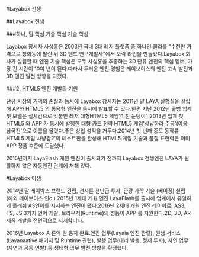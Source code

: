 #Layabox 전생



##Layabox 전생



###하나, 팀 핵심 기술 핵심 기술 핵심

Layabox 창시자 사성홍은 2003년 국내 3대 레저 플랫폼 중 하나인 콜라를 "수천만 가격으로 청화동에 팔린 뒤 3D 엔드 연구개발사"에서 오락 라인을 만들었다.Layabox 회사가 설립할 때 엔진 기술 핵심은 모두 사성홍을 추종하는 3D 단유 엔진의 핵심 멤버, 가장 긴 시간이 10여 년이 된다.따라서 두터운 엔진 경험은 레이보이스의 엔진 고속 발전과 3D 엔진 발전 방향을 다졌다.

###2, HTML5 엔진 개발의 기원

단유 시장의 거액의 손실과 동시에 Layabox 창시자는 2011년 말 LAYA 실험실을 설립해 AP와 HTML5 의 통용형 엔진을 동시에 발표할 수 있다.한편 지난 2012년 출범 업계 첫 모델은 실시간으로 맞붙인 레저 대형HTML5 게임'미친 눈덩이', 2013년 업계 첫 HTML5 와 APP 가 동시에 발행한 대형 카드 전략 HTML5 게임'상납하라 주공'(야옹 삼국전'으로 이름을 올렸다.좋은 상업 성적을 거두다.2014년 첫 번째 중도 동작류 HTML5 게임'사냥감2'의 테스트판을 완성해 HTML5 게임 기술과 품질 표현력은 이미 APP 정품 수준에 도달했다.



2015년까지 LayaFlash 개원 엔진이 출시되기 전까지 Layabox 전생엔진 LAYA가 원활하지 않은 자동엔진 단계에 처해 있다.





#Layabox 이생

2014년 말 레이박스 브랜드 건립, 천사륜 천만급 투자, 관광 과학 기술 (베이징) 설립 (해외 레이보이스 인c.).2015년 1세대 개원 엔진 LayaFlash를 출시해 업계에서 유일하게 플래쉬 A3언어를 지지하는 엔진이 됐다.2016년 2세대 개원 엔진 레이어르, AS3, TS, JS 3가지 언어 개발, 브라우저(Runtime)의 성능이 APP 를 지원한다.2D, 3D, AR 제품 개발을 전면적으로 지지합니다.



2016년 Layabox A 륜억 원 융자 완료.엔진 업무(Layaia 엔진 관련), 원생 서비스(Layanaative 패키지 및 Runtime 관련), 발행 업무(대리 발행, 정제 투자), 자연 업무(자연과 공동 연발) 등 생태형 업무 발전 방향을 확정했다.

​